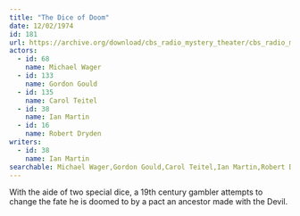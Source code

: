 ```yaml
---
title: "The Dice of Doom"
date: 12/02/1974
id: 181
url: https://archive.org/download/cbs_radio_mystery_theater/cbs_radio_mystery_theater-0151-0200.zip/cbs_radio_mystery_theater-0151-0200%2Fcbsrmt_0181_the_dice_of_doom.mp3
actors:  
  - id: 68
    name: Michael Wager  
  - id: 133
    name: Gordon Gould  
  - id: 135
    name: Carol Teitel  
  - id: 38
    name: Ian Martin  
  - id: 16
    name: Robert Dryden
writers:  
  - id: 38
    name: Ian Martin
searchable: Michael Wager,Gordon Gould,Carol Teitel,Ian Martin,Robert Dryden Ian Martin
---
```

With the aide of two special dice, a 19th century gambler attempts to change the fate he is doomed to by a pact an ancestor made with the Devil.